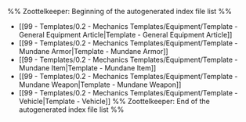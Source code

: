 %% Zoottelkeeper: Beginning of the autogenerated index file list  %%
-  [[99 - Templates/0.2 - Mechanics Templates/Equipment/Template - General Equipment Article|Template - General Equipment Article]]
-  [[99 - Templates/0.2 - Mechanics Templates/Equipment/Template - Mundane Armor|Template - Mundane Armor]]
-  [[99 - Templates/0.2 - Mechanics Templates/Equipment/Template - Mundane Item|Template - Mundane Item]]
-  [[99 - Templates/0.2 - Mechanics Templates/Equipment/Template - Mundane Weapon|Template - Mundane Weapon]]
-  [[99 - Templates/0.2 - Mechanics Templates/Equipment/Template - Vehicle|Template - Vehicle]]
%% Zoottelkeeper: End of the autogenerated index file list  %%
